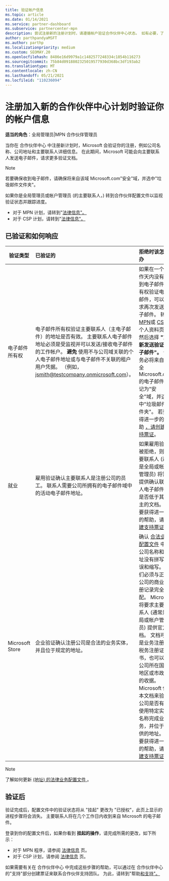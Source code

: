```yaml
---
title: 验证帐户信息
ms.topic: article
ms.date: 01/14/2021
ms.service: partner-dashboard
ms.subservice: partnercenter-mpn
description: 尝试注册新的注册计划时，请遵循帐户验证合作伙伴中心状态。 如有必要，了解如何提供其他信息。
author: parthpandyaMSFT
ms.author: parthp
ms.localizationpriority: medium
ms.custom: SEOMAY.20
ms.openlocfilehash: 8486e16d9979a1c1482577248334c1854b116273
ms.sourcegitcommit: 75b84d0918802325019577930d368bc3df193ab2
ms.translationtype: MT
ms.contentlocale: zh-CN
ms.lasthandoff: 05/21/2021
ms.locfileid: "110236094"
---
```

# <a name="verify-your-account-information-when-you-enroll-in-a-new-partner-center-program"></a>注册加入新的合作伙伴中心计划时验证你的帐户信息

**适当的角色**：全局管理员|MPN 合作伙伴管理员

当你在 合作伙伴中心 中注册新计划时，Microsoft 会验证你的注册，例如公司名称、公司地址和主要联系人详细信息。 在此期间，Microsoft 可能会向主要联系人发送电子邮件，请求更多验证文档。

>[!NOTE]
>若要确保收到电子邮件，请确保将来自该域 Microsoft.com"安全"域，并选中"垃圾邮件文件夹"。

如果你是全局管理员或帐户管理员 (的主要联系人，) 转到合作伙伴配置文件以监视验证状态并跟踪进度。

- 对于 MPN 计划，请转到"[法律信息"。](https://partner.microsoft.com/pcv/accountsettings/connectedpartnerprofile)
- 对于 CSP 计划，请转到"[法律信息"。](https://partner.microsoft.com/pcv/accountsettings/partnerprofile)


## <a name="what-is-verified-and-how-to-respond"></a>已验证和如何响应

|**验证类型**   |**已验证的**   |**拒绝时该怎么办**   |
|----------------------------|:-----------------------------------|:--------------------------------------|
|电子邮件所有权   |电子邮件所有权验证主要联系人（主电子邮件）的地址是否有效。 主要联系人电子邮件地址必须是受监视并可以发送/接收电子邮件的工作帐户。 **避免** 使用不与公司域关联的个人电子邮件地址或与电子邮件不关联的租户用户凭据。 （例如，jsmith@testcompany.onmicrosoft.com）。  |如果在一个工作天内没有收到电子邮件所有权验证电子邮件，可以请求再次发送电子邮件。 转到 [MPN](https://partner.microsoft.com/pcv/accountsettings/connectedpartnerprofile)或 [CSP](https://partner.microsoft.com/pcv/accountsettings/partnerprofile)的个人资料页，然后选择 **"重新发送验证电子邮件"。** 请务必将来自"安全 Microsoft.com 的电子邮件标记为"安全"域，并选中"垃圾邮件文件夹"。 若要获得进一步的帮助 [，请创建支持票证](https://partner.microsoft.com/dashboard/support/csp/servicerequests/create?stage=2&topicid=b818ac05-8091-44a0-f9b4-6bb008a1ef54)。|
|就业 |雇用验证确认主要联系人是注册公司的员工。 联系人需要公司所拥有的电子邮件域中的活动电子邮件地址。|如果雇用验证被拒绝，则主要联系人 (通常是全局或帐户管理员) 将需要提供确认联系人电子邮件域是否低于其雇主的文档。 若要获得进一步的帮助，请 [创建支持票证](https://partner.microsoft.com/dashboard/support/csp/servicerequests/create?stage=2&topicid=c34a5c81-a111-476d-11a4-81c808c37a6b)。|
|Microsoft Store   | 企业验证确认注册公司是合法的业务实体，并且位于规定的地址。|确认 [合法业务配置文件](https://partner.microsoft.com/pcv/accountsettings/connectedpartnerprofile) 中的公司名称和地址没有拼写错误和缩写。 它们必须与正式公司的商业注册记录完全匹配。 Microsoft 将要求主要联系人 (通常是全局或帐户管理员) 提供官方文档。 文档可以是业务注册或税务注册证书，也可以是公司所在国家/地区或市政府的收据。 Microsoft 使用本文档来验证公司是否有权使用特定实体名称完成业务，并位于提供的地址。 若要获得进一步的帮助，请 [创建支持票证](https://partner.microsoft.com/dashboard/support/csp/servicerequests/create?stage=2&topicid=52ac28f3-d58f-99d9-9846-3df5a6477c54)。|

> [!NOTE]
> 了解如何更新 [ (地址) 的法律业务配置文件 ](update-your-partner-profile.md)。

## <a name="after-verification"></a>验证后

验证完成后，配置文件中的验证状态将从 "挂起" 更改为 "已授权"，此页上显示的进程步骤将会消失。 主要联系人将在几个工作日内收到来自 Microsoft 的电子邮件。 

登录到你的配置文件后，如果你看到 **挂起的操作**，请完成所需的更改，如下所示：

- 对于 MPN 程序，请参阅 [法律信息](https://partner.microsoft.com/pcv/accountsettings/connectedpartnerprofile) 页。  
- 对于 CSP 计划，请参阅 [法律信息](https://partner.microsoft.com/pcv/accountsettings/partnerprofile) 页。

如果需要有关在 合作伙伴中心 中完成这些步骤的帮助，可以通过在 合作伙伴中心 的"支持"部分创建票证来联系合作伙伴支持团队。 为此，请转到"帮助[和支持"。](https://partner.microsoft.com/dashboard/support/servicerequests/create?stage=2&topicid=21655de7-7dbb-4927-33a2-f60f45feadf3)
